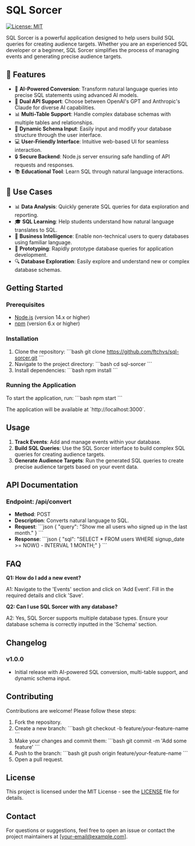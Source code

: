 
# SQL Sorcer

[![License: MIT](https://img.shields.io/badge/License-MIT-yellow.svg)](https://opensource.org/licenses/MIT)

SQL Sorcer is a powerful application designed to help users build SQL queries for creating audience targets. Whether you are an experienced SQL developer or a beginner, SQL Sorcer simplifies the process of managing events and generating precise audience targets.

## 🚀 Features

- 🧠 **AI-Powered Conversion**: Transform natural language queries into precise SQL statements using advanced AI models.
- 🔄 **Dual API Support**: Choose between OpenAI's GPT and Anthropic's Claude for diverse AI capabilities.
- 📊 **Multi-Table Support**: Handle complex database schemas with multiple tables and relationships.
- 🔧 **Dynamic Schema Input**: Easily input and modify your database structure through the user interface.
- 💻 **User-Friendly Interface**: Intuitive web-based UI for seamless interaction.
- 🔒 **Secure Backend**: Node.js server ensuring safe handling of API requests and responses.
- 📚 **Educational Tool**: Learn SQL through natural language interactions.

## 🎯 Use Cases

- 📊 **Data Analysis**: Quickly generate SQL queries for data exploration and reporting.
- 🎓 **SQL Learning**: Help students understand how natural language translates to SQL.
- 💼 **Business Intelligence**: Enable non-technical users to query databases using familiar language.
- 🧪 **Prototyping**: Rapidly prototype database queries for application development.
- 🔍 **Database Exploration**: Easily explore and understand new or complex database schemas.

## Getting Started

### Prerequisites

- [Node.js](https://nodejs.org/) (version 14.x or higher)
- [npm](https://www.npmjs.com/) (version 6.x or higher)

### Installation

1. Clone the repository:
   \`\`\`bash
   git clone https://github.com/ftchvs/sql-sorcer.git
   \`\`\`
2. Navigate to the project directory:
   \`\`\`bash
   cd sql-sorcer
   \`\`\`
3. Install dependencies:
   \`\`\`bash
   npm install
   \`\`\`

### Running the Application

To start the application, run:
\`\`\`bash
npm start
\`\`\`

The application will be available at \`http://localhost:3000\`.

## Usage

1. **Track Events**: Add and manage events within your database.
2. **Build SQL Queries**: Use the SQL Sorcer interface to build complex SQL queries for creating audience targets.
3. **Generate Audience Targets**: Run the generated SQL queries to create precise audience targets based on your event data.

## API Documentation

### Endpoint: /api/convert
- **Method**: POST
- **Description**: Converts natural language to SQL.
- **Request**:
  \`\`\`json
  {
    "query": "Show me all users who signed up in the last month."
  }
  \`\`\`
- **Response**:
  \`\`\`json
  {
    "sql": "SELECT * FROM users WHERE signup_date >= NOW() - INTERVAL 1 MONTH;"
  }
  \`\`\`

## FAQ

**Q1: How do I add a new event?**

A1: Navigate to the 'Events' section and click on 'Add Event'. Fill in the required details and click 'Save'.

**Q2: Can I use SQL Sorcer with any database?**

A2: Yes, SQL Sorcer supports multiple database types. Ensure your database schema is correctly inputted in the 'Schema' section.

## Changelog

### v1.0.0
- Initial release with AI-powered SQL conversion, multi-table support, and dynamic schema input.

## Contributing

Contributions are welcome! Please follow these steps:

1. Fork the repository.
2. Create a new branch:
   \`\`\`bash
   git checkout -b feature/your-feature-name
   \`\`\`
3. Make your changes and commit them:
   \`\`\`bash
   git commit -m 'Add some feature'
   \`\`\`
4. Push to the branch:
   \`\`\`bash
   git push origin feature/your-feature-name
   \`\`\`
5. Open a pull request.

## License

This project is licensed under the MIT License - see the [LICENSE](LICENSE) file for details.

## Contact

For questions or suggestions, feel free to open an issue or contact the project maintainers at [your-email@example.com].
